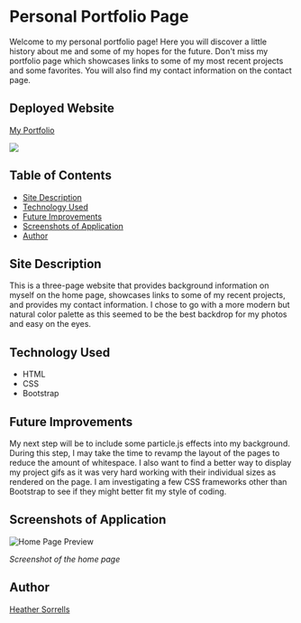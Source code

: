 # Personal Portfolio Page
Welcome to my personal portfolio page! Here you will discover a little history about me and some of my hopes for the future. Don't miss my portfolio page which showcases links to some of my most recent projects and some favorites. You will also find my contact information on the contact page.

## Deployed Website

[My Portfolio](https://hlsorrells.github.io/)

![](assets/images/.gif)

## Table of Contents

  * [Site Description](#site-description)
  * [Technology Used](#technology-used)
  * [Future Improvements](#future-improvements)
  * [Screenshots of Application](#screenshots-of-application)
  * [Author](#author)

## Site Description
This is a three-page website that provides background information on myself on the home page, showcases links to some of my recent projects, and provides my contact information. I chose to go with a more modern but natural color palette as this seemed to be the best backdrop for my photos and easy on the eyes.

## Technology Used
 - HTML
 - CSS
 - Bootstrap

## Future Improvements
My next step will be to include some particle.js effects into my background. During this step, I may take the time to revamp the layout of the pages to reduce the amount of whitespace. I also want to find a better way to display my project gifs as it was very hard working with their individual sizes as rendered on the page. I am investigating a few CSS frameworks other than Bootstrap to see if they might better fit my style of coding.

## Screenshots of Application

![Home Page Preview](assets/image/portfolioHomePage.PNG)

*Screenshot of the home page*

## Author
[Heather Sorrells](mailto:hlsorrells.dev@gmail.com)